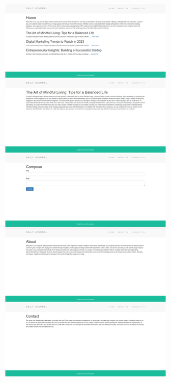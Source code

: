 ![Home Page](https://github.com/Krips24/Blog-Website/blob/master/public/Screenshot%20(48).png)
![Home Page](https://github.com/Krips24/Blog-Website/blob/master/public/Screenshot%20(51).png)
![Home Page](https://github.com/Krips24/Blog-Website/blob/master/public/Screenshot%20(52).png)
![Home Page](https://github.com/Krips24/Blog-Website/blob/master/public/Screenshot%20(49).png)
![Home Page](https://github.com/Krips24/Blog-Website/blob/master/public/Screenshot%20(50).png)






